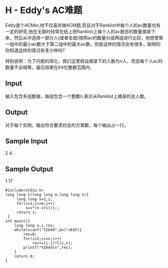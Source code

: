 # H - Eddy's AC难题 
Eddy是个ACMer,他不仅喜欢做ACM题,而且对于Ranklist中每个人的ac数量也有一定的研究,他在无聊时经常在纸上把Ranklist上每个人的ac题目的数量摘录下来，然后从中选择一部分人(或者全部)按照ac的数量分成两组进行比较，他想使第一组中的最小ac数大于第二组中的最大ac数，但是这样的情况会有很多，聪明的你知道这样的情况有多少种吗? 

特别说明：为了问题的简化，我们这里假设摘录下的人数为n人，而且每个人ac的数量不会相等，最后结果在64位整数范围内. 
## Input
输入包含多组数据，每组包含一个整数n,表示从Ranklist上摘录的总人数。 
## Output
对于每个实例，输出符合要求的总的方案数，每个输出占一行。 
## Sample Input
2
4
## Sample Output
1
17
```
#include<stdio.h>
long long C(long long m,long long n){
     long long s=1,i;
     for(i=1;i<=m;i++)
         s=s*(n-i+1)/i;;
     return s;
 }
int main(){
    long long n,i,res;
    while(scanf("%I64d",&n)!=EOF){
        res=0;
        for(i=2;i<=n;i++)
            res+=(i-1)*C(i,n);
        printf("%I64d\n",res);
    }
    return 0;
}
```
